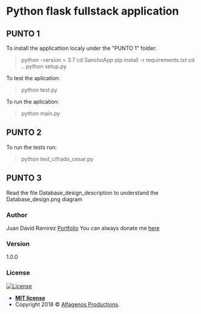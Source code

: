 # Python flask fullstack application

## PUNTO 1

To install the applicattion localy under the "PUNTO 1" folder:

> python -version = 3.7
> cd SanchoApp
> pip install -r requirements.txt
> cd ..
> python setup.py

To test the aplication:
> python test.py

To run the aplication:
> python main.py

## PUNTO 2

To run the tests run:

> python test_cifrado_cesar.py

## PUNTO 3

Read the file Database_design_description to understand the Database_design.png diagram

### Author

Juan David Ramirez
[Portfolio](https://david.alfagenos.com)
You can always donate me [here](https://david.alfagenos.com/donate)

### Version

1.0.0

### License

[![License](http://img.shields.io/:license-mit-blue.svg?style=flat-square)](http://badges.mit-license.org)

- **[MIT license](http://opensource.org/licenses/mit-license.php)**
- Copyright 2018 © <a href="http://david.alfagenos.com" target="_blank">Alfagenos Productions</a>.